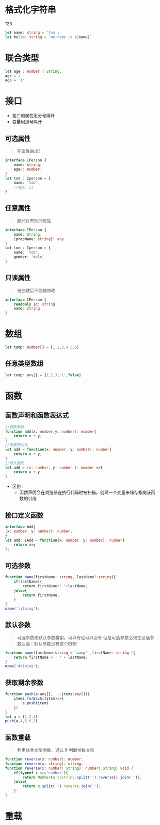 # 格式化字符串
123
```typescript
let name: string = 'tom';
let hello: string = `my name is ${name}`
```
# 联合类型
```typescript
let age : number | String;
age = 1
age = '1'
```
# 接口
- 接口的属性用分号隔开
- 变量用逗号隔开
## 可选属性
> 在属性后加?
```typescript
interface IPerson {
	name: string;
	age?: number;
}
let tom : Iperson = {
	name: 'tom',
	//age: 21
}
```
## 任意属性
> 能允许有别的属性
```typescript
interface IPerson {
	name: String;
	[propName: string]: any
}
let tom : Iperson = {
	name: 'tom',
	gender: 'male'
}
```
## 只读属性
> 被创建后不能被修改
```typescript
interface IPerson {
	readonly id: string;
	name: string 
}
```
# 数组
```typescript
let temp: number[] = [1,2,3,4,5,6]
```
## 任意类型数组
```typescript
let temp: any[] = [1,2,3,'1',false]
```
# 函数
## 函数声明和函数表达式
```typescript
//函数声明
function add(x: number,y: number): number{
	return x + y;
}
//函数表达式
let add = function(x: number, y: number): number{
	return x + y;
}
//箭头函数
let add = (x: number, y: number ): number =>{
	return x + y
}
```
- 区别：
	- 函数声明会在浏览器在执行代码时被扫描，创建一个变量来储存指向该函数的引用
## 接口定义函数
```typescript
interface Add{
(x: number, y: number): number;
}
let add: IAdd = function(x: number, y: number): number{
	return x+y
};
```
## 可选参数
```typescript
function name(firstName: string, lastName?:string){
	if(lastName){
		return firstName+' '+lastName;
	}else{
		return firstName;
	}
}
name('lilming');
```
## 默认参数
> 可选参数和默认参数类似，可以有也可以没有
> 但是可选参数必须在必选参数后面；默认参数没有这个限制
```typescript
function name(lastName:string = 'wang' ,firstName: string ){
	return firstName + ' ' + lastName;
}
name('daiming');
```
## 获取剩余参数
```typescript
function push(a:any[], ...items:any[]){
	items.forEach((item)=>{
		a.push(item)
	})
}
let a = [1,2,3]
push(a,4,5,6,7)
```
## 函数重载
> 利用联合类型参数，通过 if 判断参数类型
```typescript
function reverse(x: number): number;
function reverse(x: string): string;
function reverse(x: number| String): number| String| void {
	if(typeof x ==='number'){
		return Number(x.tostring.split('').reverse().join(''));
	}else{
		return x.split('').reverse.join('');
	}
}
```
# 重载
